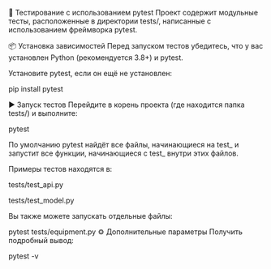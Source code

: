 🧪 Тестирование с использованием pytest
Проект содержит модульные тесты, расположенные в директории tests/, написанные с использованием фреймворка pytest.

📦 Установка зависимостей
Перед запуском тестов убедитесь, что у вас установлен Python (рекомендуется 3.8+) и pytest.

Установите pytest, если он ещё не установлен:

pip install pytest

▶️ Запуск тестов
Перейдите в корень проекта (где находится папка tests/) и выполните:

pytest

По умолчанию pytest найдёт все файлы, начинающиеся на test_ и запустит все функции, начинающиеся с test_ внутри этих файлов.

Примеры тестов находятся в:

tests/test_api.py

tests/test_model.py

Вы также можете запускать отдельные файлы:

pytest tests/equipment.py
⚙️ Дополнительные параметры
Получить подробный вывод:

pytest -v